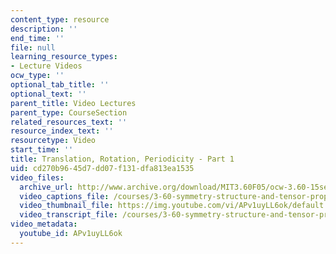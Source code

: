 ```yaml
---
content_type: resource
description: ''
end_time: ''
file: null
learning_resource_types:
- Lecture Videos
ocw_type: ''
optional_tab_title: ''
optional_text: ''
parent_title: Video Lectures
parent_type: CourseSection
related_resources_text: ''
resource_index_text: ''
resourcetype: Video
start_time: ''
title: Translation, Rotation, Periodicity - Part 1
uid: cd270b96-45d7-dd07-f131-dfa813ea1535
video_files:
  archive_url: http://www.archive.org/download/MIT3.60F05/ocw-3.60-15sep2005-part1-220k.mp4
  video_captions_file: /courses/3-60-symmetry-structure-and-tensor-properties-of-materials-fall-2005/dade6fe06a915bf8af602a1fb0707dbb_APv1uyLL6ok.vtt
  video_thumbnail_file: https://img.youtube.com/vi/APv1uyLL6ok/default.jpg
  video_transcript_file: /courses/3-60-symmetry-structure-and-tensor-properties-of-materials-fall-2005/7a539daff3b1350acc78f058ad32e1b3_APv1uyLL6ok.pdf
video_metadata:
  youtube_id: APv1uyLL6ok
---
```

